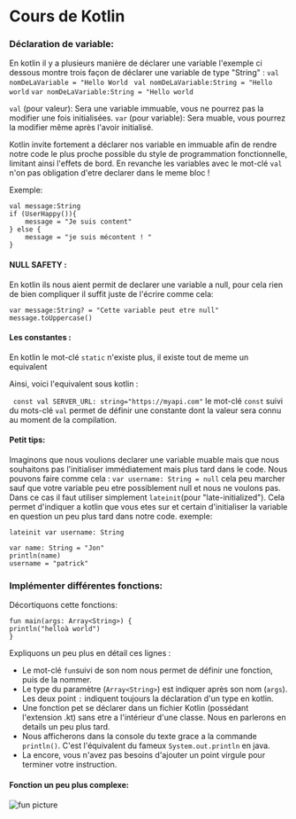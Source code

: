 Cours de Kotlin  
==
### Déclaration de variable:  
En kotlin il y a plusieurs manière de déclarer une variable 
l'exemple ci dessous montre trois façon de déclarer une variable de type "String" :
`val nomDeLaVariable = "Hello World `
`val nomDeLaVariable:String = "Hello world`
`var nomDeLaVariable:String = "Hello world`

`val` (pour valeur): Sera une variable immuable, vous ne pourrez pas la modifier une fois initialisées.
`var` (pour variable): Sera muable, vous pourrez la modifier même après l'avoir initialisé.

Kotlin invite fortement a déclarer nos variable en immuable afin de rendre notre code le plus proche possible du style de programmation fonctionnelle, limitant ainsi l'effets de bord.
En revanche les variables avec le mot-clé `val` n'on pas obligation d'etre declarer dans le meme bloc !

Exemple:

    val message:String 
    if (UserHappy()){
	    message = "Je suis content"
	} else {
		message = "je suis mécontent ! " 
	}    

#### NULL SAFETY :

En kotlin ils nous aient permit de declarer une variable a null, 
pour cela rien de bien compliquer il suffit juste de l'écrire comme cela:  

	var message:String? = "Cette variable peut etre null"
	message.toUppercase()
#### Les constantes : 

En kotlin le mot-clé `static` n'existe plus, il existe tout de meme un equivalent 

Ainsi, voici l'equivalent sous kotlin :

`
const val SERVER_URL: string="https://myapi.com"` 
 le mot-clé `const` suivi du mots-clé `val` permet de définir une constante dont la valeur sera connu au moment de la compilation.
#### Petit tips: 
Imaginons que nous voulions declarer une variable muable mais que nous souhaitons pas l'initialiser immédiatement mais plus tard dans le code.
Nous pouvons faire comme cela : 
`var username: String = null`
cela peu marcher sauf que votre variable peu etre possiblement null et nous ne voulons pas.
Dans ce cas il faut utiliser simplement `lateinit`(pour "late-initialized").
Cela permet d'indiquer a kotlin que vous etes sur et certain d'initialiser la variable en question un peu plus tard dans notre code.
exemple:  

	lateinit var username: String
	
	var name: String = "Jon" 
	println(name)
	username = "patrick" 


### Implémenter différentes fonctions:

Décortiquons cette fonctions:  
    
    fun main(args: Array<String>) {
    println("helloà world")
    }
Expliquons un peu plus en détail ces lignes :
* Le mot-clé `fun`suivi de son nom nous permet de définir une fonction, puis de la nommer.
* Le type du paramètre (`Array<String>`) est indiquer après son nom (`args`). Les deux point `:` indiquent toujours la déclaration d'un type en kotlin.
* Une fonction pet se déclarer dans un fichier Kotlin (possédant l'extension .kt) sans etre a l'intérieur d'une classe. Nous en parlerons en details un peu plus tard.
* Nous afficherons dans la console du texte grace a la commande `println()`. C'est l'équivalent du fameux `System.out.println` en java.
* La encore, vous n'avez pas besoins d'ajouter un point virgule pour terminer votre instruction.

#### Fonction un peu plus complexe:

![fun picture](https://user.oc-static.com/upload/2018/05/25/15272618306081_kotlin_function_medium.png)
<!--stackedit_data:
eyJoaXN0b3J5IjpbLTEyNjc4ODk4NTMsLTEzODEzNTE3NjldfQ
==
-->